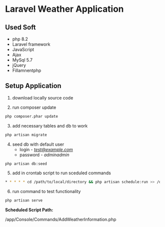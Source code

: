 # Laravel Weather Application


## Used Soft

- php 8.2
- Laravel framework
- JavaScript
- Ajax
- MySql 5.7
- jQuery
- Fillamnentphp

## Setup Application

1. download locally source code

2. run composer update
```bash
php composer.phar update
```
3. add necessary tables and db to work
```bash
php artisan migrate
```

4. seed db with default user
   - login - *test@example.com*
   - password -  *adminadmin*
```bash
php artisan db:seed
```

5. add in crontab script to run sceduled commands
```bash
* * * * * cd /path/to/local/directory && php artisan schedule:run >> /dev/null 2>&1
```

6. run command to test functionality
```bash
php artisan serve
```

**Scheduled Script Path:**

/app/Console/Commands/AddWeatherInformation.php

